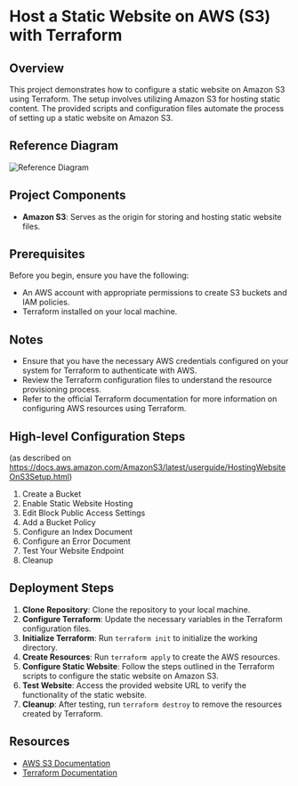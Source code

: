 # Host a Static Website on AWS (S3) with Terraform

## Overview
This project demonstrates how to configure a static website on Amazon S3 using Terraform. The setup involves utilizing Amazon S3 for hosting static content. The provided scripts and configuration files automate the process of setting up a static website on Amazon S3.

## Reference Diagram
![Reference Diagram](/images/archdiag_v1_2023-02_hoststaticwebsite_aws(s3)_tf.png)

## Project Components
- **Amazon S3**: Serves as the origin for storing and hosting static website files.

## Prerequisites
Before you begin, ensure you have the following:
- An AWS account with appropriate permissions to create S3 buckets and IAM policies.
- Terraform installed on your local machine.

## Notes
- Ensure that you have the necessary AWS credentials configured on your system for Terraform to authenticate with AWS.
- Review the Terraform configuration files to understand the resource provisioning process.
- Refer to the official Terraform documentation for more information on configuring AWS resources using Terraform.

## High-level Configuration Steps
(as described on https://docs.aws.amazon.com/AmazonS3/latest/userguide/HostingWebsiteOnS3Setup.html)

1. Create a Bucket
2. Enable Static Website Hosting
3. Edit Block Public Access Settings
4. Add a Bucket Policy
5. Configure an Index Document
6. Configure an Error Document
7. Test Your Website Endpoint
8. Cleanup

## Deployment Steps
1. **Clone Repository**: Clone the repository to your local machine.
2. **Configure Terraform**: Update the necessary variables in the Terraform configuration files.
3. **Initialize Terraform**: Run `terraform init` to initialize the working directory.
4. **Create Resources**: Run `terraform apply` to create the AWS resources.
5. **Configure Static Website**: Follow the steps outlined in the Terraform scripts to configure the static website on Amazon S3.
6. **Test Website**: Access the provided website URL to verify the functionality of the static website.
7. **Cleanup**: After testing, run `terraform destroy` to remove the resources created by Terraform.

## Resources
- [AWS S3 Documentation](https://docs.aws.amazon.com/s3/)
- [Terraform Documentation](https://developer.hashicorp.com/terraform/docs)
